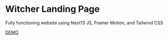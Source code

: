 # Witcher Landing Page

Fully functioning website using Next13 JS, Framer Motion, and Tailwind CSS

[DEMO](https://witcher-eta.vercel.app/)
